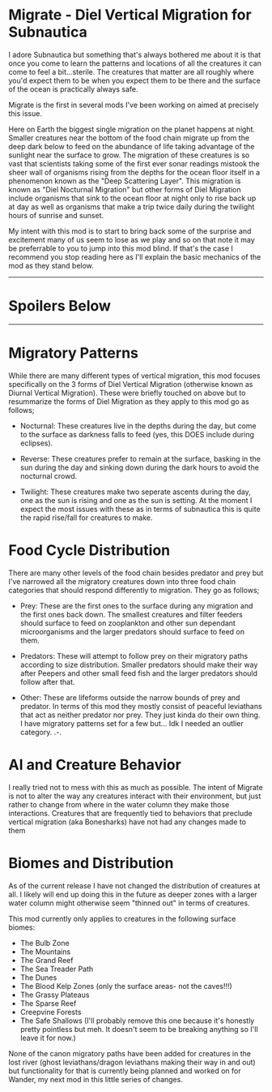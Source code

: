 # Migrate - Diel Vertical Migration for Subnautica

I adore Subnautica but something that's always bothered me about it is that once you come to learn the patterns and locations of all the creatures it can come to feel a bit...sterile. The creatures that matter are all roughly where you'd expect them to be when you expect them to be there and the surface of the ocean is practically always safe.

Migrate is the first in several mods I've been working on aimed at precisely this issue.

Here on Earth the biggest single migration on the planet happens at night. Smaller creatures near the bottom of the food chain migrate up from the deep dark below to feed on the abundance of life taking advantage of the sunlight near the surface to grow. The migration of these creatures is so vast that scientists taking some of the first ever sonar readings mistook the sheer wall of organisms rising from the depths for the ocean floor itself in a phenomenon known as the "Deep Scattering Layer". This migration is known as "Diel Nocturnal Migration" but other forms of Diel Migration include organisms that sink to the ocean floor at night only to rise back up at day as well as organisms that make a trip twice daily during the twilight hours of sunrise and sunset.

My intent with this mod is to start to bring back some of the surprise and excitement many of us seem to lose as we play and so on that note it may be preferrable to you to jump into this mod blind. If that's the case I recommend you stop reading here as I'll explain the basic mechanics of the mod as they stand below.

__________________________________________________
# Spoilers Below
__________________________________________________

# Migratory Patterns
While there are many different types of vertical migration, this mod focuses specifically on the 3 forms of Diel Vertical Migration (otherwise known as Diurnal Vertical Migration). These were briefly touched on above but to resummarize the forms of Diel Migration as they apply to this mod go as follows;

- Nocturnal: These creatures live in the depths during the day, but come to the surface as darkness falls to feed (yes, this DOES include during eclipses).

- Reverse: These creatures prefer to remain at the surface, basking in the sun during the day and sinking down during the dark hours to avoid the nocturnal crowd.

- Twilight: These creatures make two seperate ascents during the day, one as the sun is rising and one as the sun is setting. At the moment I expect the most issues with these as in terms of subnautica this is quite the rapid rise/fall for creatures to make.


# Food Cycle Distribution
There are many other levels of the food chain besides predator and prey but I've narrowed all the migratory creatures down into three food chain categories that should respond differently to migration. They go as follows;

- Prey: These are the first ones to the surface during any migration and the first ones back down. The smallest creatures and filter feeders should surface to feed on zooplankton and other sun dependant microorganisms and the larger predators should surface to feed on them.

- Predators: These will attempt to follow prey on their migratory paths according to size distribution. Smaller predators should make their way after Peepers and other small feed fish and the larger predators should follow after that.

- Other: These are lifeforms outside the narrow bounds of prey and predator. In terms of this mod they mostly consist of peaceful leviathans that act as neither predator nor prey. They just kinda do their own thing. I have migratory patterns set for a few but... Idk I needed an outlier category. .-. 


# AI and Creature Behavior
I really tried not to mess with this as much as possible. The intent of Migrate is not to alter the way any creatures interact with their environment, but just rather to change from where in the water column they make those interactions. Creatures that are frequently tied to behaviors that preclude vertical migration (aka Bonesharks) have not had any changes made to them

# Biomes and Distribution
As of the current release I have not changed the distribution of creatures at all. I likely will end up doing this in the future as deeper zones with a larger water column might otherwise seem "thinned out" in terms of creatures. 

This mod currently only applies to creatures in the following surface biomes:

- The Bulb Zone
- The Mountains
- The Grand Reef
- The Sea Treader Path
- The Dunes
- The Blood Kelp Zones (only the surface areas- not the caves!!!)
- The Grassy Plateaus
- The Sparse Reef
- Creepvine Forests
- The Safe Shallows (I'll probably remove this one because it's honestly pretty pointless but meh. It doesn't seem to be breaking anything so I'll leave it for now.)

None of the canon migratory paths have been added for creatures in the lost river (ghost leviathans/dragon leviathans making their way in and out) but functionality for that is currently being planned and worked on for Wander, my next mod in this little series of changes.
